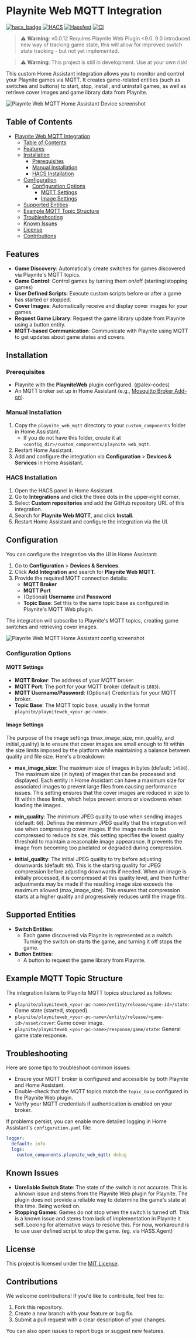 
# Playnite Web MQTT Integration

[![hacs_badge](https://img.shields.io/badge/HACS-Custom-orange.svg)](https://hacs.xyz/)
[![HACS](https://github.com/cvele/playnite_web_mqtt/actions/workflows/validate_hacs.yml/badge.svg)](https://github.com/cvele/playnite_web_mqtt/actions/workflows/validate_hacs.yml)
[![Hassfest](https://github.com/cvele/playnite_web_mqtt/actions/workflows/validate_hassfest.yml/badge.svg)](https://github.com/cvele/playnite_web_mqtt/actions/workflows/validate_hassfest.yml)
[![CI](https://github.com/cvele/playnite_web_mqtt/actions/workflows/ci-checks.yml/badge.svg)](https://github.com/cvele/playnite_web_mqtt/actions/workflows/ci-checks.yml)

> ⚠️ **Warning**: v0.0.12 Requires Playnite Web Plugin <9.0. 9.0 introduced new way of tracking game state, this will allow for improved switch state tracking - but not yet implemented.

> ⚠️ **Warning**: This project is still in development. Use at your own risk!

This custom Home Assistant integration allows you to monitor and control your Playnite games via MQTT. It creates game-related entities (such as switches and buttons) to start, stop, install, and uninstall games, as well as retrieve cover images and game library data from Playnite.

![Playnite Web MQTT Home Assistant Device screenshot](assets/device_screenshot.png)

## Table of Contents
- [Playnite Web MQTT Integration](#playnite-web-mqtt-integration)
  - [Table of Contents](#table-of-contents)
  - [Features](#features)
  - [Installation](#installation)
    - [Prerequisites](#prerequisites)
    - [Manual Installation](#manual-installation)
    - [HACS Installation](#hacs-installation)
  - [Configuration](#configuration)
    - [Configuration Options](#configuration-options)
      - [MQTT Settings](#mqtt-settings)
      - [Image Settings](#image-settings)
  - [Supported Entities](#supported-entities)
  - [Example MQTT Topic Structure](#example-mqtt-topic-structure)
  - [Troubleshooting](#troubleshooting)
  - [Known Issues](#known-issues)
  - [License](#license)
  - [Contributions](#contributions)

## Features

- **Game Discovery**: Automatically create switches for games discovered via Playnite's MQTT topics.
- **Game Control**: Control games by turning them on/off (starting/stopping games)
- **User Defined Scripts**: Execute custom scripts before or after a game has started or stopped.
- **Cover Images**: Automatically receive and display cover images for your games.
- **Request Game Library**: Request the game library update from Playnite using a button entity.
- **MQTT-based Communication**: Communicate with Playnite using MQTT to get updates about game states and covers.

## Installation

### Prerequisites
- Playnite with the **PlayniteWeb** plugin configured. (@alex-codes)
- An MQTT broker set up in Home Assistant (e.g., [Mosquitto Broker Add-on](https://www.home-assistant.io/addons/mosquitto/)).

### Manual Installation
1. Copy the `playnite_web_mqtt` directory to your `custom_components` folder in Home Assistant.
   - If you do not have this folder, create it at `<config_dir>/custom_components/playnite_web_mqtt`.
2. Restart Home Assistant.
3. Add and configure the integration via **Configuration** > **Devices & Services** in Home Assistant.

### HACS Installation
1. Open the HACS panel in Home Assistant.
2. Go to **Integrations** and click the three dots in the upper-right corner.
3. Select **Custom repositories** and add the GitHub repository URL of this integration.
4. Search for **Playnite Web MQTT**, and click **Install**.
5. Restart Home Assistant and configure the integration via the UI.

## Configuration

You can configure the integration via the UI in Home Assistant:
1. Go to **Configuration** > **Devices & Services**.
2. Click **Add Integration** and search for **Playnite Web MQTT**.
3. Provide the required MQTT connection details:
   - **MQTT Broker**
   - **MQTT Port**
   - (Optional) **Username** and **Password**
   - **Topic Base**: Set this to the same topic base as configured in Playnite's MQTT Web plugin.

The integration will subscribe to Playnite's MQTT topics, creating game switches and retrieving cover images.

![Playnite Web MQTT Home Assistant config screenshot](assets/config_screenshot.png)

### Configuration Options

#### MQTT Settings

- **MQTT Broker**: The address of your MQTT broker.
- **MQTT Port**: The port for your MQTT broker (default is `1883`).
- **MQTT Username/Password**: (Optional) Credentials for your MQTT broker.
- **Topic Base**: The MQTT topic base, usually in the format `playnite/playniteweb_<your-pc-name>`.

#### Image Settings

The purpose of the image settings (max_image_size, min_quality, and initial_quality) is to ensure that cover images are small enough to fit within the size limits imposed by the platform while maintaining a balance between quality and file size. Here's a breakdown:

- **max_image_size**: The maximum size of images in bytes (default: `14500`).
  The maximum size (in bytes) of images that can be processed and displayed. Each entity in Home Assistant can have a maximum size for associated images to prevent large files from causing performance issues. This setting ensures that the cover images are reduced in size to fit within these limits, which helps prevent errors or slowdowns when loading the images.

- **min_quality**: The minimum JPEG quality to use when sending images (default: `60`).
  Defines the minimum JPEG quality that the integration will use when compressing cover images. If the image needs to be compressed to reduce its size, this setting specifies the lowest quality threshold to maintain a reasonable image appearance. It prevents the image from becoming too pixelated or degraded during compression.

- **initial_quality**: The initial JPEG quality to try before adjusting downwards (default: `95`).
  This is the starting quality for JPEG compression before adjusting downwards if needed. When an image is initially processed, it is compressed at this quality level, and then further adjustments may be made if the resulting image size exceeds the maximum allowed (max_image_size). This ensures that compression starts at a higher quality and progressively reduces until the image fits.

## Supported Entities

- **Switch Entities**:
  - Each game discovered via Playnite is represented as a switch. Turning the switch on starts the game, and turning it off stops the game.
- **Button Entities**:
  - A button to request the game library from Playnite.

## Example MQTT Topic Structure

The integration listens to Playnite MQTT topics structured as follows:

- `playnite/playniteweb_<your-pc-name>/entity/release/<game-id>/state`: Game state (started, stopped).
- `playnite/playniteweb_<your-pc-name>/entity/release/<game-id>/asset/cover`: Game cover image.
- `playnite/playniteweb_<your-pc-name>/response/game/state`: General game state response.

## Troubleshooting

Here are some tips to troubleshoot common issues:

- Ensure your MQTT broker is configured and accessible by both Playnite and Home Assistant.
- Double-check that the MQTT topics match the `topic_base` configured in the Playnite Web plugin.
- Verify your MQTT credentials if authentication is enabled on your broker.

If problems persist, you can enable more detailed logging in Home Assistant's `configuration.yaml` file:

```yaml
logger:
  default: info
  logs:
    custom_components.playnite_web_mqtt: debug
```

## Known Issues

- **Unreliable Switch State**: The state of the switch is not accurate. This is a known issue and stems from the Playnite Web plugin for Playnite. The plugin does not provide a reliable way to determine the game's state at this time. Being worked on.
- **Stopping Games**: Games do not stop when the switch is turned off. This is a known issue and stems from lack of implementation in Playnite it self. Looking for alternative ways to resolve this. For now, workaround is to use user defined script to stop the game. (eg. via HASS.Agent)

## License

This project is licensed under the [MIT License](LICENSE).

## Contributions

We welcome contributions! If you'd like to contribute, feel free to:

1. Fork this repository.
2. Create a new branch with your feature or bug fix.
3. Submit a pull request with a clear description of your changes.

You can also open issues to report bugs or suggest new features.
